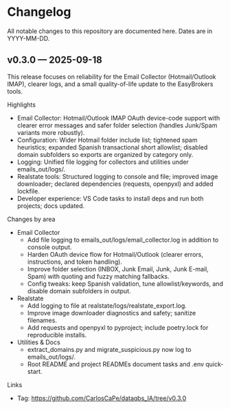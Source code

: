 # Changelog

All notable changes to this repository are documented here. Dates are in YYYY-MM-DD.

## v0.3.0 — 2025-09-18

This release focuses on reliability for the Email Collector (Hotmail/Outlook IMAP), clearer logs, and a small quality-of-life update to the EasyBrokers tools.

Highlights
- Email Collector: Hotmail/Outlook IMAP OAuth device-code support with clearer error messages and safer folder selection (handles Junk/Spam variants more robustly).
- Configuration: Wider Hotmail folder include list; tightened spam heuristics; expanded Spanish transactional short allowlist; disabled domain subfolders so exports are organized by category only.
- Logging: Unified file logging for collectors and utilities under emails_out/logs/.
- Realstate tools: Structured logging to console and file; improved image downloader; declared dependencies (requests, openpyxl) and added lockfile.
- Developer experience: VS Code tasks to install deps and run both projects; docs updated.

Changes by area
- Email Collector
  - Add file logging to emails_out/logs/email_collector.log in addition to console output.
  - Harden OAuth device flow for Hotmail/Outlook (clearer errors, instructions, and token handling).
  - Improve folder selection (INBOX, Junk Email, Junk, Junk E-mail, Spam) with quoting and fuzzy matching fallbacks.
  - Config tweaks: keep Spanish validation, tune allowlist/keywords, and disable domain subfolders in output.
- Realstate
  - Add logging to file at realstate/logs/realstate_export.log.
  - Improve image downloader diagnostics and safety; sanitize filenames.
  - Add requests and openpyxl to pyproject; include poetry.lock for reproducible installs.
- Utilities & Docs
  - extract_domains.py and migrate_suspicious.py now log to emails_out/logs/.
  - Root README and project READMEs document tasks and .env quick-start.

Links
- Tag: https://github.com/CarlosCaPe/dataqbs_IA/tree/v0.3.0
